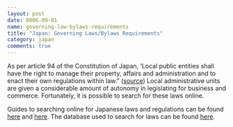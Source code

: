 ```yaml
---
layout: post
date: 0006-09-01
name: governing-law-bylaws-requirements
title: "Japan: Governing Laws/Bylaws Requirements"
category: japan
comments: true
---
```


As per article 94 of the Constitution of Japan, ‘Local public entities shall have the right to manage their property, affairs and administration and to enact their own regulations within law.” ([source](http://japan.kantei.go.jp/constitution_and_government_of_japan/constitution_e.html)) Local administrative units are given a considerable amount of autonomy in legislating for business and commerce. Fortunately, it is possible to search for these laws online. 

Guides to searching online for Japanese laws and regulations can be found [here](https://blogs.loc.gov/law/2014/05/searching-for-current-japanese-laws-and-regulations/) and [here](http://www.japaneselawtranslation.go.jp/help/?re=02).
The database used to search for laws can be found [here](http://www.japaneselawtranslation.go.jp/law/?re=02).	


